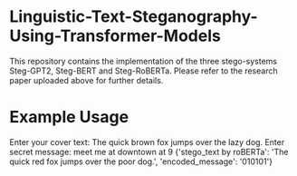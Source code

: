 # Linguistic-Text-Steganography-Using-Transformer-Models
This repository contains the implementation of the three stego-systems Steg-GPT2, Steg-BERT and Steg-RoBERTa. Please refer to the research paper uploaded above for further details.
# Example Usage
Enter your cover text: The quick brown fox jumps over the lazy dog.
Enter secret message: meet me at downtown at 9
{'stego_text by roBERTa': 'The quick red fox jumps over the poor dog.', 'encoded_message': '010101'}
